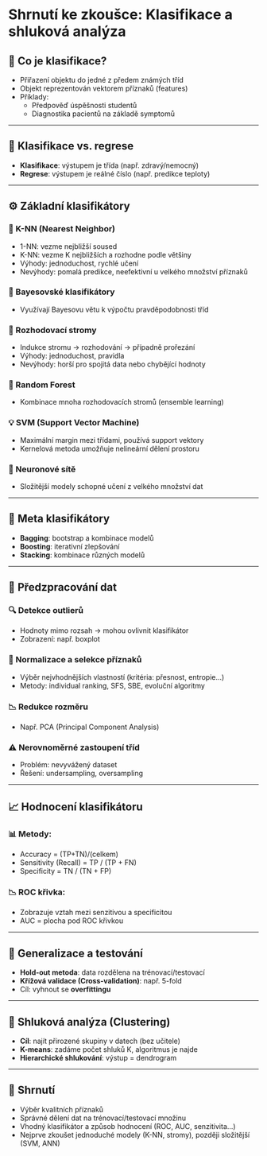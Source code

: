 # Shrnutí ke zkoušce: Klasifikace a shluková analýza

## 🧠 Co je klasifikace?
- Přiřazení objektu do jedné z předem známých tříd
- Objekt reprezentován vektorem příznaků (features)
- Příklady:
  - Předpověď úspěšnosti studentů
  - Diagnostika pacientů na základě symptomů

---

## 🔢 Klasifikace vs. regrese
- **Klasifikace**: výstupem je třída (např. zdravý/nemocný)
- **Regrese**: výstupem je reálné číslo (např. predikce teploty)

---

## ⚙️ Základní klasifikátory

### 📍 K-NN (Nearest Neighbor)
- 1-NN: vezme nejbližší soused
- K-NN: vezme K nejbližších a rozhodne podle většiny
- Výhody: jednoduchost, rychlé učení
- Nevýhody: pomalá predikce, neefektivní u velkého množství příznaků

### 🧠 Bayesovské klasifikátory
- Využívají Bayesovu větu k výpočtu pravděpodobnosti tříd

### 🌲 Rozhodovací stromy
- Indukce stromu → rozhodování → případně prořezání
- Výhody: jednoduchost, pravidla
- Nevýhody: horší pro spojitá data nebo chybějící hodnoty

### 🌳 Random Forest
- Kombinace mnoha rozhodovacích stromů (ensemble learning)

### 💡 SVM (Support Vector Machine)
- Maximální margin mezi třídami, používá support vektory
- Kernelová metoda umožňuje nelineární dělení prostoru

### 🔗 Neuronové sítě
- Složitější modely schopné učení z velkého množství dat

---

## 🧪 Meta klasifikátory
- **Bagging**: bootstrap a kombinace modelů
- **Boosting**: iterativní zlepšování
- **Stacking**: kombinace různých modelů

---

## 🧼 Předzpracování dat

### 🔍 Detekce outlierů
- Hodnoty mimo rozsah → mohou ovlivnit klasifikátor
- Zobrazení: např. boxplot

### 🧮 Normalizace a selekce příznaků
- Výběr nejvhodnějších vlastností (kritéria: přesnost, entropie...)
- Metody: individual ranking, SFS, SBE, evoluční algoritmy

### 📉 Redukce rozměru
- Např. PCA (Principal Component Analysis)

### ⚠️ Nerovnoměrné zastoupení tříd
- Problém: nevyvážený dataset
- Řešení: undersampling, oversampling

---

## 📈 Hodnocení klasifikátoru

### 📊 Metody:
- Accuracy = (TP+TN)/(celkem)
- Sensitivity (Recall) = TP / (TP + FN)
- Specificity = TN / (TN + FP)

### 📉 ROC křivka:
- Zobrazuje vztah mezi senzitivou a specificitou
- AUC = plocha pod ROC křivkou

---

## 🔄 Generalizace a testování

- **Hold-out metoda**: data rozdělena na trénovací/testovací
- **Křížová validace (Cross-validation)**: např. 5-fold
- Cíl: vyhnout se **overfittingu**

---

## 🧬 Shluková analýza (Clustering)
- **Cíl**: najít přirozené skupiny v datech (bez učitele)
- **K-means**: zadáme počet shluků K, algoritmus je najde
- **Hierarchické shlukování**: výstup = dendrogram

---

## 📝 Shrnutí

- Výběr kvalitních příznaků
- Správné dělení dat na trénovací/testovací množinu
- Vhodný klasifikátor a způsob hodnocení (ROC, AUC, senzitivita...)
- Nejprve zkoušet jednoduché modely (K-NN, stromy), později složitější (SVM, ANN)


